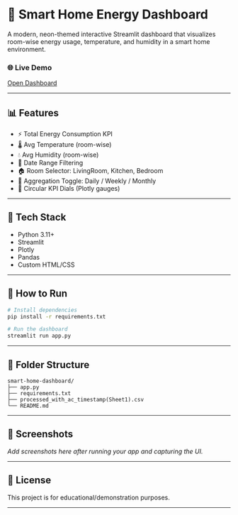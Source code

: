 # 🏡 Smart Home Energy Dashboard

A modern, neon-themed interactive Streamlit dashboard that visualizes room-wise energy usage, temperature, and humidity in a smart home environment.

### 🌐 Live Demo
[Open Dashboard](https://aekj8akmjzm9qupaykus6w.streamlit.app/)

---

## 📊 Features

- ⚡ Total Energy Consumption KPI
- 🌡️ Avg Temperature (room-wise)
- 💧 Avg Humidity (room-wise)
- 📅 Date Range Filtering
- 🏠 Room Selector: LivingRoom, Kitchen, Bedroom
- 🔁 Aggregation Toggle: Daily / Weekly / Monthly
- 🎯 Circular KPI Dials (Plotly gauges)
---

## 🧰 Tech Stack

- Python 3.11+
- Streamlit
- Plotly
- Pandas
- Custom HTML/CSS

---

## 🚀 How to Run

```bash
# Install dependencies
pip install -r requirements.txt

# Run the dashboard
streamlit run app.py
```

---

## 📁 Folder Structure

```
smart-home-dashboard/
├── app.py
├── requirements.txt
├── processed_with_ac_timestamp(Sheet1).csv
└── README.md
```

---

## 📌 Screenshots

_Add screenshots here after running your app and capturing the UI._

---

## 📄 License
This project is for educational/demonstration purposes.

---
